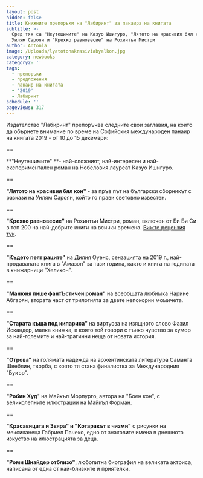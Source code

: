 ```yaml
---
layout: post
hidden: false
title: Книжните препоръки на "Лабиринт" за панаира на книгата
subtitle: >-
  Сред тях са "Неутешимите" на Казуо Ишигуро, "Лятото на красивия бял кон" на
  Уилям Сароян и "Крехко равновесие" на Рохинтън Мистри
author: Antonia
image: /Uploads/lyatotonakrasiviabyalkon.jpg
category: newbooks
category2: ''
tags:
  - препоръки
  - предложения
  - панаир на книгата
  - '2019'
  - Лабиринт
schedule: ''
pageviews: 317
---
```

Издателство "Лабиринт" препоръчва следните свои заглавия, на които да обърнете внимание по време на Софийския международен панаир на книгата 2019 - от 10 до 15 декември:

\==

**"Неутешимите" **- най-сложният, най-интересен и най-експериментален роман на Нобеловия лауреат Казуо Ишигуро.

\==

**"Лятото на красивия бял кон"** - за пръв път на български сборникът с разкази на Уилям Сароян, който го прави световно известен.

\==

**"Крехко равновесие"** на Рохинтън Мистри, роман, включен от Би Би Си в топ 200 на най-добрите книги на всички времена. [Вижте рецензия тук](https://literaturnirazgovori.com/bookreviews/2019/11/25/10-44-%D1%80%D0%B5%D1%86%D0%B5%D0%BD%D0%B7%D0%B8%D1%8F-%D0%BA%D1%80%D0%B5%D1%85%D0%BA%D0%BE-%D1%80%D0%B0%D0%B2%D0%BD%D0%BE%D0%B2%D0%B5%D1%81%D0%B8%D0%B5-%D0%BE%D1%82-%D1%80%D0%BE%D1%85%D0%B8%D0%BD%D1%82%D1%8A%D0%BD-%D0%BC%D0%B8%D1%81%D1%82%D1%80%D0%B8.html).

\==

**"Където пеят раците"** на Дилия Оуенс, сензацията на 2019 г., най-продаваната книга в "Амазон" за тази година, както и книга на годината в книжарници "Хеликон".

\==

**"Манюня пише фантЪстичен роман"** на всеобщата любимка Нарине Абгарян, втората част от трилогията за двете непокорни момичета.

\==

**"Старата къща под кипариса"** на виртуоза на изящното слово Фазил Искандер, малка книжка, в която той говори с тънко чувство за хумор за най-големите и най-трагични неща от новата история.

\==

**"Отрова"** на голямата надежда на аржентинската литература Саманта Швеблин, творба, с която тя стана финалистка за Международния "Букър".

\==

**"Робин Худ**" на Майкъл Морпурго, автора на "Боен кон", с великолепните илюстрации на Майкъл Форман.

\==

**"Красавицата и Звяра" и "Котаракът в чизми"** с рисунки на мексиканеца Габриел Пачеко, едно от знаковите имена в днешното изкуство на илюстрацията за деца.

\==

**"Роми Шнайдер отблизо"**, любопитна биография на великата актриса, написана от една от най-близките й приятелки.
